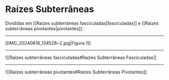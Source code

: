 # Raízes Subterrâneas

Divididas em [[Raízes subterrâneas fasciculadas|fasciculadas]] e [[Raízes subterrâneas pivotantes|pivotantes]]:

---

[[IMG_20240618_134528~2.jpg|Figura 1]]

---

![[Raízes subterrâneas fasciculadas#Raízes Subterrâneas Fasciculadas]]

---

![[Raízes subterrâneas pivotantes#Raízes Subterrâneas Pivotantes]]